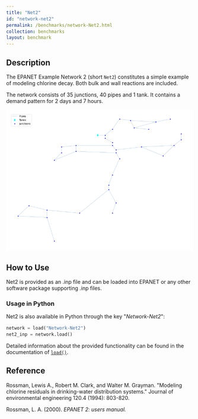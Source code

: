 ```yaml
---
title: "Net2"
id: "network-net2"
permalink: /benchmarks/network-Net2.html
collection: benchmarks
layout: benchmark
---
```



## Description

The EPANET Example Network 2 (short `Net2`) constitutes a simple example of modeling chlorine decay.
Both bulk and wall reactions are included.

The network consists of 35 junctions, 40 pipes and 1 tank. It contains a demand pattern for 2 days and 7 hours.

<img src="../static/benchmarks/network-net2/net2_plot.png"/>

## How to Use

Net2 is provided as an .inp file and can be loaded into EPANET or any other software package
supporting .inp files.

### Usage in Python

Net2 is also available in Python through the key "*Network-Net2*":
```python
network = load("Network-Net2")
net2_inp = network.load()
```

Detailed information about the provided functionality can be found in the documentation of
[`load()`](https://waterbenchmarkhub.readthedocs.io/en/latest/water_benchmark_hub.networks.html#water_benchmark_hub.networks.networks.Net2.load).


## Reference

Rossman, Lewis A., Robert M. Clark, and Walter M. Grayman. "Modeling chlorine residuals in drinking-water distribution systems." Journal of environmental engineering 120.4 (1994): 803-820.
[<i class="bi bi-link"></i>](http://dx.doi.org/10.1061/(ASCE)0733-9372(1994)120:4(803))

Rossman, L. A. (2000). *EPANET 2: users manual.*
[<i class="bi bi-link"></i>](https://www.engr.colostate.edu/CIVE572/Projects/PROJ%202-Urban%20Water%20Dist%20System%20Analysis/EN2manual.pdf)
